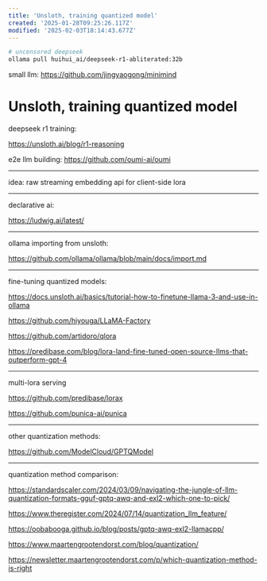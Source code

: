 ```yaml
---
title: 'Unsloth, training quantized model'
created: '2025-01-28T09:25:26.117Z'
modified: '2025-02-03T18:14:43.677Z'
---
```


```bash
# uncensored deepseek
ollama pull huihui_ai/deepseek-r1-abliterated:32b
```

small llm: https://github.com/jingyaogong/minimind

# Unsloth, training quantized model

deepseek r1 training:

https://unsloth.ai/blog/r1-reasoning

e2e llm building: https://github.com/oumi-ai/oumi

---

idea: raw streaming embedding api for client-side lora

---

declarative ai:

https://ludwig.ai/latest/

---

ollama importing from unsloth:

https://github.com/ollama/ollama/blob/main/docs/import.md

---

fine-tuning quantized models:

https://docs.unsloth.ai/basics/tutorial-how-to-finetune-llama-3-and-use-in-ollama

https://github.com/hiyouga/LLaMA-Factory

https://github.com/artidoro/qlora

https://predibase.com/blog/lora-land-fine-tuned-open-source-llms-that-outperform-gpt-4

---

multi-lora serving

https://github.com/predibase/lorax

https://github.com/punica-ai/punica

---

other quantization methods:

https://github.com/ModelCloud/GPTQModel

---

quantization method comparison:

https://standardscaler.com/2024/03/09/navigating-the-jungle-of-llm-quantization-formats-gguf-gptq-awq-and-exl2-which-one-to-pick/

https://www.theregister.com/2024/07/14/quantization_llm_feature/

https://oobabooga.github.io/blog/posts/gptq-awq-exl2-llamacpp/

https://www.maartengrootendorst.com/blog/quantization/

https://newsletter.maartengrootendorst.com/p/which-quantization-method-is-right

